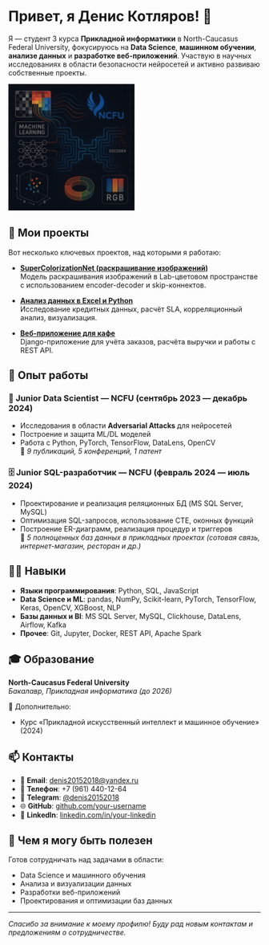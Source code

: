 # Привет, я Денис Котляров! 👋

Я — студент 3 курса **Прикладной информатики** в North-Caucasus Federal University, фокусируюсь на **Data Science**, **машинном обучении**, **анализе данных** и **разработке веб-приложений**. Участвую в научных исследованиях в области безопасности нейросетей и активно развиваю собственные проекты.

<img src="e4eb3685-0dc8-4158-a4e2-0fe0dcc7d2d2.png" alt="ML Banner" width="50%"/>


## 🚀 Мои проекты
Вот несколько ключевых проектов, над которыми я работаю:

- **[SuperColorizationNet (раскрашивание изображений)](https://github.com/your-username/colorization_project)**  
  Модель раскрашивания изображений в Lab-цветовом пространстве с использованием encoder-decoder и skip-коннектов.
  
- **[Анализ данных в Excel и Python](https://github.com/your-username/data_analysis)**  
  Исследование кредитных данных, расчёт SLA, корреляционный анализ, визуализация.

- **[Веб-приложение для кафе](https://github.com/your-username/cafe-ordering-system)**  
  Django-приложение для учёта заказов, расчёта выручки и работы с REST API.

## 🧠 Опыт работы

### 🧪 Junior Data Scientist — NCFU (сентябрь 2023 — декабрь 2024)
- Исследования в области **Adversarial Attacks** для нейросетей
- Построение и защита ML/DL моделей
- Работа с Python, PyTorch, TensorFlow, DataLens, OpenCV  
📌 *9 публикаций, 5 конференций, 1 патент*

### 🗄️ Junior SQL-разработчик — NCFU (февраль 2024 — июль 2024)
- Проектирование и реализация реляционных БД (MS SQL Server, MySQL)
- Оптимизация SQL-запросов, использование CTE, оконных функций
- Построение ER-диаграмм, реализация процедур и триггеров  
📌 *5 полноценных баз данных в прикладных проектах (сотовая связь, интернет-магазин, ресторан и др.)*

## 🧑‍💻 Навыки
- **Языки программирования**: Python, SQL, JavaScript
- **Data Science и ML**: pandas, NumPy, Scikit-learn, PyTorch, TensorFlow, Keras, OpenCV, XGBoost, NLP
- **Базы данных и BI**: MS SQL Server, MySQL, Clickhouse, DataLens, Airflow, Kafka
- **Прочее**: Git, Jupyter, Docker, REST API, Apache Spark

## 🎓 Образование
**North-Caucasus Federal University**  
*Бакалавр, Прикладная информатика (до 2026)*

📘 Дополнительно:
- Курс «Прикладной искусственный интеллект и машинное обучение» (2024)

## 📫 Контакты
- 📧 **Email**: denis20152018@yandex.ru
- 📱 **Телефон**: +7 (961) 440-12-64
- 💬 **Telegram**: [@denis20152018](https://t.me/denis20152018)
- 🌐 **GitHub**: [github.com/your-username](https://github.com/your-username)
- 🔗 **LinkedIn**: [linkedin.com/in/your-linkedin](https://linkedin.com/in/your-linkedin)

## 💬 Чем я могу быть полезен
Готов сотрудничать над задачами в области:
- Data Science и машинного обучения
- Анализа и визуализации данных
- Разработки веб-приложений
- Проектирования и оптимизации баз данных

---

*Спасибо за внимание к моему профилю! Буду рад новым контактам и предложениям о сотрудничестве.*
